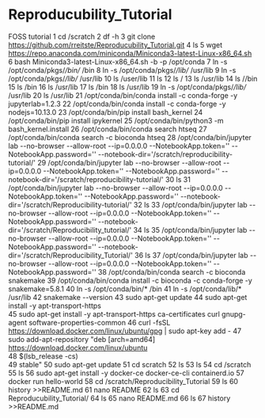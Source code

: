 # Reproducubility_Tutorial
FOSS tutorial
    1  cd /scratch
    2  df -h
    3  git clone https://github.com/rreitste/Reproducubility_Tutorial.git
    4  ls
    5  wget https://repo.anaconda.com/miniconda/Miniconda3-latest-Linux-x86_64.sh
    6  bash Miniconda3-latest-Linux-x86_64.sh -b -p /opt/conda
    7  ln -s /opt/conda/pkgs/*/bin/* /bin
    8  ln -s /opt/conda/pkgs/*/lib/* /usr/lib
    9  ln -s /opt/conda/pkgs/*/lib/* /usr/lib
   10  ls /user/lib
   11  ls
   12  ls /
   13  ls /usr/lib
   14  ls //bin
   15  ls /bin
   16  ls /usr/lib
   17  ls /bin
   18  ls /usr/lib
   19  ln -s /opt/conda/pkgs/*/lib/* /usr/lib
   20  ls /usr/lib
   21  /opt/conda/bin/conda install -c conda-forge -y jupyterlab=1.2.3
   22  /opt/conda/bin/conda install -c conda-forge -y nodejs=10.13.0
   23  /opt/conda/bin/pip install bash_kernel
   24  /opt/conda/bin/pip install ipykernel
   25  /opt/conda/bin/python3 -m bash_kernel.install
   26  /opt/conda/bin/conda search htseq
   27  /opt/conda/bin/conda search -c bioconda htseq
   28  /opt/conda/bin/jupyter lab --no-browser --allow-root --ip=0.0.0.0 --NotebookApp.token='' --NotebookApp.password='' --notebook-dir='/scratch/reproducibility-tutorial/'
   29  /opt/conda/bin/jupyter lab --no-browser --allow-root --ip=0.0.0.0 --NotebookApp.token='' --NotebookApp.password='' --notebook-dir='/scratch/reproducibility-tutorial/'
   30  ls
   31  /opt/conda/bin/jupyter lab --no-browser --allow-root --ip=0.0.0.0 --NotebookApp.token='' --NotebookApp.password='' --notebook-dir='/scratch/Reproducibility-tutorial/'
   32  ls
   33  /opt/conda/bin/jupyter lab --no-browser --allow-root --ip=0.0.0.0 --NotebookApp.token='' --NotebookApp.password='' --notebook-dir='/scratch/Reproducibility_tutorial/'
   34  ls
   35  /opt/conda/bin/jupyter lab --no-browser --allow-root --ip=0.0.0.0 --NotebookApp.token='' --NotebookApp.password='' --notebook-dir='/scratch/Reproducibility_Tutorial/'
   36  ls
   37  /opt/conda/bin/jupyter lab --no-browser --allow-root --ip=0.0.0.0 --NotebookApp.token='' --NotebookApp.password='' 
   38  /opt/conda/bin/conda search -c bioconda snakemake
   39  /opt/conda/bin/conda install -c bioconda -c conda-forge -y snakemake=5.8.1
   40  ln -s /opt/conda/bin/* /bin
   41  ln -s /opt/conda/lib/* /usr/lib
   42  snakemake --version
   43  sudo apt-get update
   44  sudo apt-get install -y apt-transport-https \
   45  sudo apt-get install -y apt-transport-https ca-certificates curl gnupg-agent software-properties-common
   46  curl -fsSL https://download.docker.com/linux/ubuntu/gpg | sudo apt-key add -
   47  sudo add-apt-repository  "deb [arch=amd64] https://download.docker.com/linux/ubuntu \
   48   $(lsb_release -cs) \
   49   stable"
   50  sudo apt-get update
   51  cd scratch
   52  ls
   53  ls
   54  cd /scratch
   55  ls
   56  sudo apt-get install -y docker-ce docker-ce-cli containerd.io
   57  docker run hello-world
   58  cd /scratch/Reproducibility_Tutorial
   59  ls
   60  history >>README.md
   61  nano README
   62  ls
   63  cd Reproducubility_Tutorial/
   64  ls
   65  nano README.md 
   66  ls
   67  history >>README.md 

